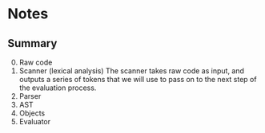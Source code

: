 # Notes

## Summary
0. Raw code
1. Scanner (lexical analysis)
    The scanner takes raw code as input, and outputs a series of tokens that we will use to pass on to the next step of the evaluation process.
2. Parser
3. AST
4. Objects
5. Evaluator